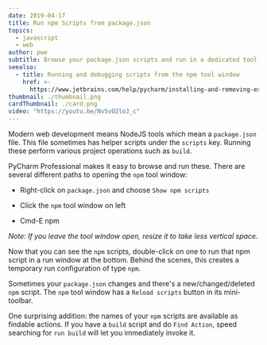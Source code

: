 ```yaml
---
date: 2019-04-17
title: Run npm Scripts from package.json
topics:
  - javascript
  - web
author: pwe
subtitle: Browse your package.json scripts and run in a dedicated tool window.
seealso:
  - title: Running and debugging scripts from the npm tool window
    href: >-
      https://www.jetbrains.com/help/pycharm/installing-and-removing-external-software-using-node-package-manager.html#ws_npm_run_debug_scripts_from_npm_tool_window
thumbnail: ./thumbnail.png
cardThumbnail: ./card.png
video: "https://youtu.be/Nv5vO2loJ_c"
---
```


Modern web development means NodeJS tools which mean a `package.json` file.
This file sometimes has helper scripts under the `scripts` key. Running
these perform various project operations such as `build`.

PyCharm Professional makes it easy to browse and run these. There are
several different paths to opening the `npm` tool window:

- Right-click on `package.json` and choose `Show npm scripts`

- Click the `npm` tool window on left

- Cmd-E npm

_Note: If you leave the tool window open, resize it to take less vertical space._

Now that you can see the `npm` scripts, double-click on one to run that
npm script in a run window at the bottom. Behind the scenes, this creates
a temporary run configuration of type `npm`.

Sometimes your `package.json` changes and there's a new/changed/deleted `npm`
script. The `npm` tool window has a `Reload scripts` button in its mini-toolbar.

One surprising addition: the names of your `npm` scripts are available as
findable actions. If you have a `build` script and do `Find Action`, speed
searching for `run build` will let you immediately invoke it.

